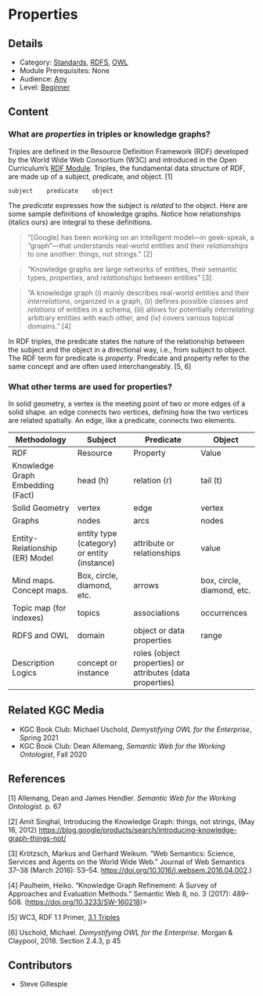 # Properties
## Details
* Category: [Standards](../../categories/Standards.md), [RDFS](../../modules/RDFS.md), [OWL](../../modules/OWL.md)
* Module Prerequisites: None 
* Audience: [Any](../../audiences/Any.md)
* Level: [Beginner](../../levels/Beginner.md)

## Content
### What are *properties* in triples or knowledge graphs? 

Triples are defined in the Resource Definition Framework (RDF) developed by the World Wide Web Consortium (W3C) and introduced in the Open Curriculum’s [RDF Module](../RDF/RDF.md). Triples, the fundamental data structure of RDF, are made up of a subject, predicate, and object. [1] 

    subject    predicate    object

The *predicate* expresses how the subject is *related* to the object. Here are some sample definitions of knowledge graphs. Notice how relationships (italics ours) are integral to these definitions. 

>"[Google] has been working on an intelligent model—in geek-speak, a “graph”—that understands real-world entities and their *relationships* to one another: things, not strings." [2]

>“Knowledge graphs are large networks of entities, their semantic types, *properties*, and *relationships* between entities” [3]. 

>“A knowledge graph (i) mainly describes real-world entities and their *interrelations*, organized in a graph, (ii) defines possible classes and *relations* of entities in a schema, (iii) allows for potentially *interrelating* arbitrary entities with each other, and (iv) covers various topical domains.” [4]

In RDF triples, the predicate states the nature of the relationship between the subject and the object in a directional way, i.e., from subject to object. The RDF term for predicate is *property*. Predicate and property refer to the same concept and are often used interchangeably. [5, 6] 

### What other terms are used for properties?  ###

In solid geometry, a vertex is the meeting point of two or more edges of a solid shape. an edge connects two vertices, defining how the two vertices are related spatially. An edge, like a predicate, connects two elements.  


| Methodology | Subject | Predicate | Object|
| --- | --- | --- | --- |
| RDF | Resource  | Property | Value|
| Knowledge Graph Embedding (Fact) | head (h) | relation (r) | tail (t) |
| Solid Geometry | vertex | edge | vertex|
| Graphs | nodes  | arcs  | nodes|
| Entity-Relationship (ER) Model | entity type (category) or entity (instance) | attribute or relationships | value|
| Mind maps. Concept maps.  | Box, circle, diamond, etc.  | arrows | box, circle, diamond, etc. |
| Topic map (for indexes) | topics| associations | occurrences |
| RDFS and OWL | domain | object or data properties | range|
| Description Logics | concept or instance | roles (object properties) or attributes (data properties) |  



## Related KGC Media
* KGC Book Club: Michael Uschold, *Demystifying OWL for the Enterprise*, Spring 2021
* KGC Book Club: Dean Allemang, *Semantic Web for the Working Ontologist*, Fall 2020



## References

[1] Allemang, Dean and James Hendler. *Semantic Web for the Working Ontologist.* p. 67

[2] Amit Singhal, Introducing the Knowledge Graph: things, not strings, (May 16, 2012) https://blog.google/products/search/introducing-knowledge-graph-things-not/

[3] Krötzsch, Markus and Gerhard Weikum. “Web Semantics: Science, Services and Agents on the World Wide Web.” Journal of Web Semantics 37–38 (March 2016): 53–54. https://doi.org/10.1016/j.websem.2016.04.002.)

[4] Paulheim, Heiko. “Knowledge Graph Refinement: A Survey of Approaches and Evaluation Methods.” Semantic Web 8, no. 3 (2017): 489–508. (https://doi.org/10.3233/SW-160218)>

[5] WC3, RDF 1.1 Primer, [3.1 Triples](https://www.w3.org/TR/rdf11-primer/#:~:text=The%20subject%20and%20the%20object,elements%20they%20are%20called%20triples)

[6] Uschold, Michael. *Demystifying OWL for the Enterprise.* Morgan & Claypool, 2018. Section 2.4.3, p 45




## Contributors
* Steve Gillespie
